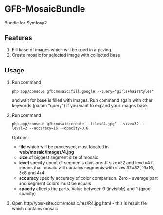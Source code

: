 # GFB-MosaicBundle

Bundle for Symfony2

## Features

1. Fill base of images which will be used in a paving
2. Create mosaic for selected image with collected base

## Usage

1. Run command

    ```
    php app/console gfb:mosaic:fill:google --query="girls+hairstyles"
    ```
    
    and wait for base is filled with images. Run command again with other keywords (param "query") if you want to expand your images base.

2. Run command 

    ```
    php app/console gfb:mosaic:create --file="4.jpg" --size=32 --level=2 --accuracy=16 --opacity=0.6
    ```
    
    Options:
      - **file** which will be processed, must located in **web/mosaic/images/4.jpg**
      - **size** of biggest segment size of mosaic
      - **level** specify count of segments divisions. If size=32 and level=4 it means that mosaic will contains segments with sizes 32x32, 16x16, 8x8 and 4x4
      - **accuracy** specify accuracy of color comparison. Zero - average part and segment colors must be equals
      - **opacity** affects the parts. Value between 0 (invisible) and 1 (good opacity)

3. Open http//your-site.com/mosaic/res/R4.jpg.html - this is result file which contains mosaic